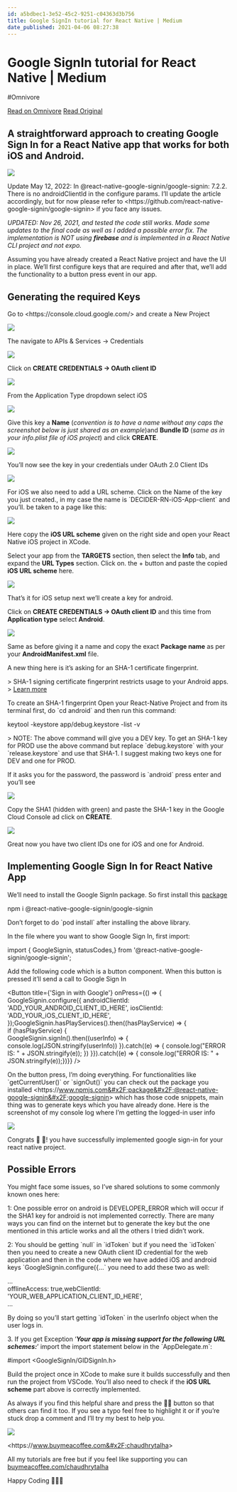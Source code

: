 ```yaml
---
id: a5bdbec1-3e52-45c2-9251-c04363d3b756
title: Google SignIn tutorial for React Native | Medium
date_published: 2021-04-06 08:27:38
---
```


# Google SignIn tutorial for React Native | Medium
#Omnivore

[Read on Omnivore](https://omnivore.app/me/google-sign-in-tutorial-for-react-native-medium-18ea1c56185)
[Read Original](https://ibjects.medium.com/google-signin-tutorial-for-react-native-81a57fb67b18)



## A straightforward approach to creating Google Sign In for a React Native app that works for both iOS and Android.

![](https:&#x2F;&#x2F;proxy-prod.omnivore-image-cache.app&#x2F;631x299,sJvvqULrGbLchKMg1KxlAiPn24VW9JsvjknR_f_bgKMY&#x2F;https:&#x2F;&#x2F;miro.medium.com&#x2F;v2&#x2F;resize:fit:1262&#x2F;1*O_I2lbJ8cr16oscd3fh60Q.png)

Update May 12, 2022: In @react-native-google-signin&#x2F;google-signin: 7.2.2\. There is no androidClientId in the configure params. I’ll update the article accordingly, but for now please refer to &lt;https:&#x2F;&#x2F;github.com&#x2F;react-native-google-signin&#x2F;google-signin&gt; if you face any issues.

_UPDATED: Nov 26, 2021, and tested the code still works. Made some updates to the final code as well as I added a possible error fix. The implementation is NOT using_ **_firebase_** _and is implemented in a React Native CLI project and not expo._

Assuming you have already created a React Native project and have the UI in place. We’ll first configure keys that are required and after that, we’ll add the functionality to a button press event in our app.

## Generating the required Keys

Go to &lt;https:&#x2F;&#x2F;console.cloud.google.com&#x2F;&gt; and create a New Project

![](https:&#x2F;&#x2F;proxy-prod.omnivore-image-cache.app&#x2F;700x62,se62chJ3a8xRSpfch0afFY2z2ZaiftckZSLSERiymu7k&#x2F;https:&#x2F;&#x2F;miro.medium.com&#x2F;v2&#x2F;resize:fit:1400&#x2F;1*3CBcefA5NAxfSYAl9chwJA.png)

The navigate to APIs &amp; Services → Credentials

![](https:&#x2F;&#x2F;proxy-prod.omnivore-image-cache.app&#x2F;700x619,sCXserw6_xZSt-C089_RxA20OpsU0-OM6xmO8Yitj85o&#x2F;https:&#x2F;&#x2F;miro.medium.com&#x2F;v2&#x2F;resize:fit:1400&#x2F;1*usbh1ePF_f3CSx8c0ahhKQ.png)

Click on **CREATE CREDENTIALS → OAuth client ID**

![](https:&#x2F;&#x2F;proxy-prod.omnivore-image-cache.app&#x2F;700x152,sE87fnsIvAS48ulLzQT_F9ngsbRpAXpO9nyAJ0NX0u5c&#x2F;https:&#x2F;&#x2F;miro.medium.com&#x2F;v2&#x2F;resize:fit:1400&#x2F;1*Xy2GgvCR55DlatbEAhR6RA.png)

From the Application Type dropdown select iOS

![](https:&#x2F;&#x2F;proxy-prod.omnivore-image-cache.app&#x2F;700x524,sO-1MEaaWSZP_tFtatYz1YE8M0ZN1KEm6fMr98cTtnH8&#x2F;https:&#x2F;&#x2F;miro.medium.com&#x2F;v2&#x2F;resize:fit:1400&#x2F;1*3j9hOz9IVpFcXR9_NgXv5Q.png)

Give this key a **Name** (_convention is to have a name without any caps the screenshot below is just shared as an example_)and **Bundle ID** (_same as in your info.plist file of iOS project_) and click **CREATE**.

![](https:&#x2F;&#x2F;proxy-prod.omnivore-image-cache.app&#x2F;700x565,sm6oEqRqDUaP-iN_RkVFx1NT5GVfU2aVVP7z3FpXVbhs&#x2F;https:&#x2F;&#x2F;miro.medium.com&#x2F;v2&#x2F;resize:fit:1400&#x2F;1*1ydIt5Bh4pWRbA-aKwW5mg.png)

You’ll now see the key in your credentials under OAuth 2.0 Client IDs

![](https:&#x2F;&#x2F;proxy-prod.omnivore-image-cache.app&#x2F;700x52,sLrI949pv03IhozhTcZvpOX_NaCqCq4jGca0r-9e6GDI&#x2F;https:&#x2F;&#x2F;miro.medium.com&#x2F;v2&#x2F;resize:fit:1400&#x2F;1*MtM_FsfQAzq21BI6rJmUxw.png)

For iOS we also need to add a URL scheme. Click on the Name of the key you just created., in my case the name is &#x60;DECIDER-RN-iOS-App-client&#x60; and you’ll. be taken to a page like this:

![](https:&#x2F;&#x2F;proxy-prod.omnivore-image-cache.app&#x2F;700x265,sHvl3VXyy9IO4H79lnXz9Q9iVau6W2d1Rxob4V9oriLI&#x2F;https:&#x2F;&#x2F;miro.medium.com&#x2F;v2&#x2F;resize:fit:1400&#x2F;1*SQzFCgG25f61iEGuQUF4UQ.png)

Here copy the **iOS URL scheme** given on the right side and open your React Native iOS project in XCode.

Select your app from the **TARGETS** section, then select the **Info** tab, and expand the **URL Types** section. Click on. the + button and paste the copied **iOS URL scheme** here.

![](https:&#x2F;&#x2F;proxy-prod.omnivore-image-cache.app&#x2F;700x419,sj1VPycMupUP0TVpYEpVjj8g0Ukd9luvaJdTo9MNrHy8&#x2F;https:&#x2F;&#x2F;miro.medium.com&#x2F;v2&#x2F;resize:fit:1400&#x2F;1*FaEBEZz7CWp18kYlVZ9LxQ.png)

That’s it for iOS setup next we’ll create a key for android.

Click on **CREATE CREDENTIALS → OAuth client ID** and this time from **Application type** select **Android**.

![](https:&#x2F;&#x2F;proxy-prod.omnivore-image-cache.app&#x2F;700x540,s2vUpJbovxatrQP0bRZnG-z7EP4YWvSOk0HzGzvONxls&#x2F;https:&#x2F;&#x2F;miro.medium.com&#x2F;v2&#x2F;resize:fit:1400&#x2F;1*BWOWB6I-JUYaBKEBCdIw1g.png)

Same as before giving it a name and copy the exact **Package name** as per your **AndroidManifest.xml** file.

A new thing here is it’s asking for an SHA-1 certificate fingerprint.

&gt; SHA-1 signing certificate fingerprint restricts usage to your Android apps.   
&gt; [Learn more](https:&#x2F;&#x2F;support.google.com&#x2F;cloud&#x2F;answer&#x2F;6158849#installedapplications&amp;android)

To create an SHA-1 fingerprint Open your React-Native Project and from its terminal first, do &#x60;cd android&#x60; and then run this command:

keytool -keystore app&#x2F;debug.keystore -list -v

&gt; NOTE: The above command will give you a DEV key. To get an SHA-1 key for PROD use the above command but replace &#x60;debug.keystore&#x60; with your &#x60;release.keystore&#x60; and use that SHA-1\. I suggest making two keys one for DEV and one for PROD.

If it asks you for the password, the password is &#x60;android&#x60; press enter and you’ll see

![](https:&#x2F;&#x2F;proxy-prod.omnivore-image-cache.app&#x2F;700x403,sxVYlqP-UWRllRnyqDwFJyrRYjT0tpRGuKvjJrUxKA_Q&#x2F;https:&#x2F;&#x2F;miro.medium.com&#x2F;v2&#x2F;resize:fit:1400&#x2F;1*AgvOCpjjAAb-XErE6Oibmg.png)

Copy the SHA1 (hidden with green) and paste the SHA-1 key in the Google Cloud Console ad click on **CREATE**.

![](https:&#x2F;&#x2F;proxy-prod.omnivore-image-cache.app&#x2F;700x846,s-A662aEqIfPJIg2krV-kyB8o5hRjhfPAC9lN1bPH6CM&#x2F;https:&#x2F;&#x2F;miro.medium.com&#x2F;v2&#x2F;resize:fit:1400&#x2F;1*J2ELizE7PikoUTz31VdK0g.png)

Great now you have two client IDs one for iOS and one for Android.

## Implementing Google Sign In for React Native App

We’ll need to install the Google SignIn package. So first install this [package](https:&#x2F;&#x2F;www.npmjs.com&#x2F;package&#x2F;@react-native-google-signin&#x2F;google-signin)

npm i @react-native-google-signin&#x2F;google-signin

Don’t forget to do &#x60;pod install&#x60; after installing the above library.

In the file where you want to show Google Sign In, first import:

import {    GoogleSignin,    statusCodes,} from &#39;@react-native-google-signin&#x2F;google-signin&#39;;

Add the following code which is a button component. When this button is pressed it’ll send a call to Google Sign In

&lt;Button title&#x3D;{&#39;Sign in with Google&#39;} onPress&#x3D;{() &#x3D;&gt;  {    GoogleSignin.configure({        androidClientId: &#39;ADD_YOUR_ANDROID_CLIENT_ID_HERE&#39;,        iosClientId: &#39;ADD_YOUR_iOS_CLIENT_ID_HERE&#39;,    });GoogleSignin.hasPlayServices().then((hasPlayService) &#x3D;&gt; {  
        if (hasPlayService) {  
             GoogleSignin.signIn().then((userInfo) &#x3D;&gt; {  
                       console.log(JSON.stringify(userInfo))             }).catch((e) &#x3D;&gt; {             console.log(&quot;ERROR IS: &quot; + JSON.stringify(e));             })        }}).catch((e) &#x3D;&gt; {    console.log(&quot;ERROR IS: &quot; + JSON.stringify(e));})}} &#x2F;&gt;

On the button press, I’m doing everything. For functionalities like &#x60;getCurrentUser()&#x60; or &#x60;signOut()&#x60; you can check out the package you installed &lt;https:&#x2F;&#x2F;www.npmjs.com&#x2F;package&#x2F;@react-native-google-signin&#x2F;google-signin&gt; which has those code snippets, main thing was to generate keys which you have already done. Here is the screenshot of my console log where I’m getting the logged-in user info

![](https:&#x2F;&#x2F;proxy-prod.omnivore-image-cache.app&#x2F;700x43,s2WPYjiERKngPsskGyBudoBjGh5prUNdQvqpJFR6f_EE&#x2F;https:&#x2F;&#x2F;miro.medium.com&#x2F;v2&#x2F;resize:fit:1400&#x2F;1*WzGTtrxyHz5ggmp2593M8Q.png)

Congrats 🙌 🎉! you have successfully implemented google sign-in for your react native project.

## Possible Errors

You might face some issues, so I’ve shared solutions to some commonly known ones here:

1: One possible error on android is DEVELOPER\_ERROR which will occur if the SHA1 key for android is not implemented correctly. There are many ways you can find on the internet but to generate the key but the one mentioned in this article works and all the others I tried didn’t work.

2: You should be getting &#x60;null&#x60; in &#x60;idToken&#x60; but if you need the &#x60;idToken&#x60; then you need to create a new OAuth client ID credential for the web application and then in the code where we have added iOS and android keys &#x60;GoogleSignin.configure({...&#x60; you need to add these two as well:

...  
offlineAccess: true,webClientId: &#39;YOUR_WEB_APPLICATION_CLIENT_ID_HERE&#39;,  
...

By doing so you’ll start getting &#x60;idToken&#x60; in the userInfo object when the user logs in.

3\. If you get Exception ‘**_Your app is missing support for the following URL schemes:_**’ import the import statement below in the &#x60;AppDelegate.m&#x60;:

#import &lt;GoogleSignIn&#x2F;GIDSignIn.h&gt;

Build the project once in XCode to make sure it builds successfully and then run the project from VSCode. You’ll also need to check if the **iOS URL scheme** part above is correctly implemented.

As always if you find this helpful share and press the 👏🏻 button so that others can find it too. If you see a typo feel free to highlight it or if you’re stuck drop a comment and I’ll try my best to help you.

![](https:&#x2F;&#x2F;proxy-prod.omnivore-image-cache.app&#x2F;700x197,se1X2UNRt3fwfBNB1d8j5teKafLUdUQCZ45dqoKTYjuk&#x2F;https:&#x2F;&#x2F;miro.medium.com&#x2F;v2&#x2F;resize:fit:1400&#x2F;1*ca5H_LEso-0c7GG4bsssBA.png)

&lt;https:&#x2F;&#x2F;www.buymeacoffee.com&#x2F;chaudhrytalha&gt;

All my tutorials are free but if you feel like supporting you can [buymeacoffee.com&#x2F;chaudhrytalha](https:&#x2F;&#x2F;www.buymeacoffee.com&#x2F;chaudhrytalha)

Happy Coding 👨🏻‍💻